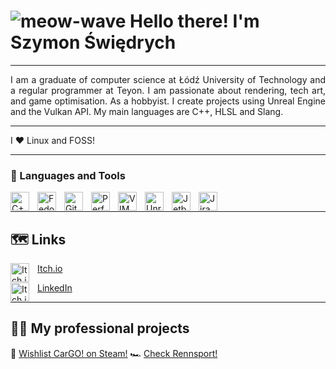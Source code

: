# ![meow-wave](https://emojis.slackmojis.com/emojis/images/1643515297/13171/meow_wave.gif?1643515297) Hello there! I'm Szymon Świędrych

---

<div style="text-align: justify">
I am a graduate of computer science at Łódź University of Technology and a regular programmer at Teyon.
I am passionate about rendering, tech art, and game optimisation. As a hobbyist. I create projects
using Unreal Engine and the Vulkan API. My main languages are C++, HLSL and Slang.
</div>

---

I :heart: Linux and FOSS!

---

### 🧰 Languages and Tools

<img align="left" alt="C++" width="30px" style="padding-right:10px; background-color: white;" src="https://cdn.jsdelivr.net/gh/devicons/devicon/icons/cplusplus/cplusplus-line.svg" />
<img align="left" alt="Fedora" width="30px" style="padding-right:10px;" src="https://cdn.jsdelivr.net/gh/devicons/devicon/icons/fedora/fedora-plain.svg" />
<img align="left" alt="Git" width="30px" style="padding-right:10px;" src="https://cdn.jsdelivr.net/gh/devicons/devicon/icons/git/git-original.svg" />
<img align="left" alt="Perforce" width="30px" style="padding-right:10px;" src="https://avatars.githubusercontent.com/u/29477654?s=280&v=4" />
<img align="left" alt="VIM" width="30px" style="padding-right:10px;" src="https://cdn.jsdelivr.net/gh/devicons/devicon/icons/vim/vim-original.svg" />
<img align="left" alt="Unreal Engine" width="30px" style="padding-right:10px;" src="https://cdn2.unrealengine.com/ue-logo-stacked-unreal-engine-w-677x545-fac11de0943f.png" />
<img align="left" alt="Jetbrains Rider" width="30px" style="padding-right:10px;" src="https://www.jetbrainsmerchandise.com/media/catalog/product/cache/ecfe99657bcf987295ea6f61f389da7e/s/t/sticker_rider.png" />
<img align="left" alt="Jira" width="30px" style="padding-right:10px;" src="https://cdn.jsdelivr.net/gh/devicons/devicon/icons/jira/jira-original.svg" />

<br>

---


## 🗺 Links
<img align="left" alt="Itch.io" width="30px" style="padding-right:10px;" src="https://static.itch.io/images/itchio-textless-white.svg" />

[Itch.io](https://erulathra.itch.io/)

<img align="left" alt="Itch.io" width="30px" style="padding-right:10px;" src="https://content.linkedin.com/content/dam/me/business/en-us/amp/brand-site/v2/bg/LI-Bug.svg.original.svg" />

[LinkedIn](https://www.linkedin.com/in/szymon-%C5%9Bwi%C4%99drych-01733a243/)

---

## 👨‍💼 My professional projects
🚚 [Wishlist CarGO! on Steam!](https://store.steampowered.com/app/1272780/CarGo/)
🏎️ [Check Rennsport!](https://www.rennsport.gg/)
